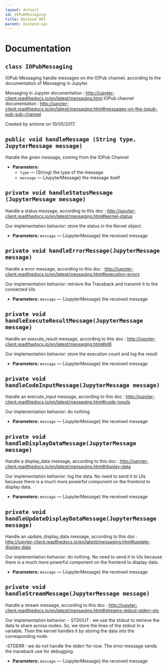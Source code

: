 ```yaml
---
layout: default
id: IOPubMessaging
title: Backend API
parent: backend-api
---
```

# Documentation

## `class IOPubMessaging`

IOPub Messaging handle messages on the IOPub channel, according to the documentation of Messaging in Jupyter.

Messaging in Jupyter documentation : http://jupyter-client.readthedocs.io/en/latest/messaging.html IOPub channel documentation : http://jupyter-client.readthedocs.io/en/latest/messaging.html#messages-on-the-iopub-pub-sub-channel

Created by antoine on 10/05/2017.

## `public void handleMessage (String type, JupyterMessage message)`

Handle the given message, coming from the IOPub Channel

 * **Parameters:**
   * `type` — {String} the type of the message
   * `message` — {JupyterMessage} the message itself

## `private void handleStatusMessage (JupyterMessage message)`

Handle a status message, according to this doc : http://jupyter-client.readthedocs.io/en/latest/messaging.html#kernel-status

Our implementation behavior: store the status in the Kernel object.

 * **Parameters:** `message` — {JupyterMessage} the received message

## `private void handleErrorMessage(JupyterMessage message)`

Handle a error message, according to this doc : http://jupyter-client.readthedocs.io/en/latest/messaging.html#execution-errors

Our implementation behavior: retrieve the Traceback and transmit it to the connected UIs

 * **Parameters:** `message` — {JupyterMessage} the received message

## `private void handleExecuteResultMessage(JupyterMessage message)`

Handle an execute_result message, according to this doc : http://jupyter-client.readthedocs.io/en/latest/messaging.html#id6

Our implementation behavior: store the execution count and log the result

 * **Parameters:** `message` — {JupyterMessage} the received message

## `private void handleCodeInputMessage(JupyterMessage message)`

Handle an execute_input message, according to this doc : http://jupyter-client.readthedocs.io/en/latest/messaging.html#code-inputs

Our implementation behavior: do nothing

 * **Parameters:** `message` — {JupyterMessage} the received message

## `private void handleDisplayDataMessage(JupyterMessage message)`

Handle a display_data message, according to this doc : http://jupyter-client.readthedocs.io/en/latest/messaging.html#display-data

Our implementation behavior: log the data. No need to send it to UIs because there is a much more powerful component on the frontend to display data.

 * **Parameters:** `message` — {JupyterMessage} the received message

## `private void handleUpdateDisplayDataMessage(JupyterMessage message)`

Handle an update_display_data message, according to this doc : http://jupyter-client.readthedocs.io/en/latest/messaging.html#update-display-data

Our implementation behavior: do nothing. No need to send it to UIs because there is a much more powerful component on the frontend to display data.

 * **Parameters:** `message` — {JupyterMessage} the received message

## `private void handleStreamMessage(JupyterMessage message)`

Handle a stream message, according to this doc : http://jupyter-client.readthedocs.io/en/latest/messaging.html#streams-stdout-stderr-etc

Our implementation behavior: - STDOUT : we use the stdout to retrieve the data to share across nodes. So, we store the lines of the stdout in a variable. Then the kernel handles it by storing the data into the corresponding node.

-STDERR : we do not handle the stderr for now. The error message sends the traceback use for debugging.

 * **Parameters:** `message` — {JupyterMessage} the received message
